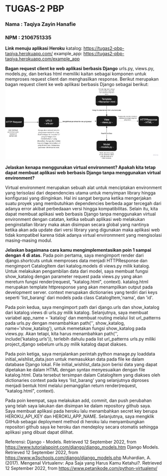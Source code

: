 # TUGAS-2 PBP

### Nama : Taqiya Zayin Hanafie
### NPM  : 2106751335


**Link menuju aplikasi Heroku**
katalog: https://tugas2-pbp-taqiya.herokuapp.com/
example_app: https://tugas2-pbp-taqiya.herokuapp.com/example_app
 
**Bagan request client ke web aplikasi berbasis Django**
urls.py, views.py, models.py, dan berkas html memiliki kaitan sebagai komponen untuk memproses request client dan menghasilkan response. Berikut merupakan bagan request client ke web aplikasi berbasis Django sebagai berikut:
![This is an image](https://github.com/taqiyazayin4/Tugas/blob/main/katalog/flow1.jpeg)

**Jelaskan kenapa menggunakan virtual environment? Apakah kita tetap dapat membuat aplikasi web berbasis Django tanpa menggunakan virtual environment?**

Virtual environment merupakan sebuah alat untuk menciptakan environment yang terisolasi dari dependencies utama untuk menyimpan library hingga konfigurasi yang diinginkan. Hal ini sangat berguna ketika mengerjakan suatu proyek yang membutuhkan dependencies berbeda agar tercegah dari adanya error akibat perbedaaan versi hingga kompatibilitas. Selain itu, kita dapat membuat aplikasi web berbasis Django tanpa menggunakan virtual environment dengan catatan, ketika sebuah aplikasi web melakukan penginstallan library maka akan disimpan secara global yang nantinya ketika akan ada update dari versi library yang digunakan maka aplikasi web tidak kompatibel karena tidak adanya virtual environmnent yang mengisolasi masing-masing modul.

**Jelaskan bagaimana cara kamu mengimplementasikan poin 1 sampai dengan 4 di atas.**
Pada poin pertama, saya mengimport render dari django.shortcuts untuk memproses data menjadi HTTPResponse dan mengimport CatalogItem dari katalog.models di views.py milik katalog. Untuk melakukan pengambilan data dari model, saya membuat fungsi show_katalog dengan parameter request pada views.py yang akan mereturn fungsi render(request, "katalog.html", context). katalog.html merupakan template httpresponse yang akan menampilkan output pada development server. context merupakan dictionaries yang terdiri dari keys seperti 'list_barang' dari models pada class CatalogItem,'nama', dan 'id'.

Pada poin kedua, saya mengimport path dari django.urls dan show_katalog dari katalog.views di urls.py milik katalog. Selanjutnya, saya membuat variabel app_name = 'katalog' dan membuat routing melalui list url_patterns pada urls.py dengan menambahkan path('', show_katalog, name='show_katalog'), untuk memetakan fungsi show_katalog pada views.py. Akan tetapi, kita harus menambahkan path('', include('katalog.urls')), terlebih dahulu pada list url_patterns urls.py miliki project_django sebelum urls.py milik katalog dapat diakses.

Pada poin ketiga, saya menjalankan perintah python manage.py loaddata initial_wishlist_data.json untuk memasukkan data pada file ke dalam database Django lokal. File initial_wishlist_data.json berisi data yang dapat dipetakan ke dalam HTML dengan syntax menyesuaikan dengan file katalog.html. Data tersebut tersimpan dalam CatalogItem yang diakses oleh dictionaries context pada keys 'list_barang' yang selanjutnya diproses menjadi bentuk html melalui pemanggilan return render(request, "katalog.html", context).

Pada poin keempat, saya melakukan add, commit, dan push perubahan yang telah saya lakukan dan disimpan ke dalam repository github saya. Saya membuat aplikasi pada heroku lalu menambahkan secret key berupa HEROKU_API_KEY dan HEROKU_APP_NAME. Selanjutnya, saya mengklik GitHub sebagai deployment method di heroku lalu menyambungkan repositori github saya ke heroku dan mendeploy secara otomatis sehingga aplikasi yang dibuat dapat dilihat. 

Referensi:
Django - Models. Retrieved 12 September 2022, from https://www.tutorialspoint.com/django/django_models.htm
Django Models. Retrieved 12 September 2022, from https://www.w3schools.com/django/django_models.php
Muhardian, A. (2017). Mengenal Virtualenv: Apa Saja yang Harus Kamu Ketahui?. Retrieved 12 September 2022, from https://www.petanikode.com/python-virtualenv/

